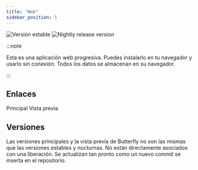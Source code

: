 ```yaml
---
title: "Web"
sidebar_position: 5
---
```


![Versión estable](https://img.shields.io/badge/dynamic/yaml?color=c4840d&label=Stable&query=%24.version&url=https%3A%2F%2Fraw.githubusercontent.com%2FLinwoodDev%2Fbutterfly%2Fstable%2Fapp%2Fpubspec.yaml&style=for-the-badge) ![Nightly release version](https://img.shields.io/badge/dynamic/yaml?color=f7d28c&label=Nightly&query=%24.version&url=https%3A%2F%2Fraw.githubusercontent.com%2FLinwoodDev%2Fbutterfly%2Fnightly%2Fapp%2Fpubspec.yaml&style=for-the-badge)

:::note

Esta es una aplicación web progresiva. Puedes instalarlo en tu navegador y usarlo sin conexión. Todos los datos se almacenan en su navegador.

:::


## Enlaces

<div className="row margin-bottom--lg padding--sm">
<Link className="button button--outline button--info button--lg margin--sm" href="https://butterfly.linwood.dev">
  Principal
</Link>
<Link className="button button--outline button--danger button--lg margin--sm" href="https://preview.butterfly.linwood.dev">
  Vista previa
</Link>
</div>

## Versiones

Las versiones principales y la vista previa de Butterfly no son las mismas que las versiones estables y nocturnas. No están directamente asociados con una liberación. Se actualizan tan pronto como un nuevo commit se inserta en el repositorio.
